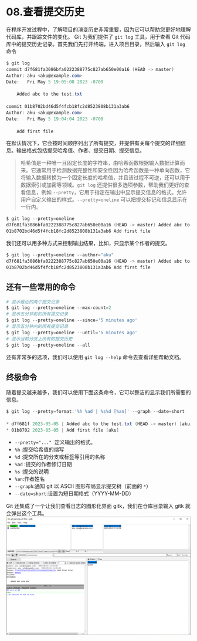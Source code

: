 # 08.查看提交历史

在程序开发过程中，了解项目的演变历史非常重要，因为它可以帮助您更好地理解代码库，并跟踪文件的变化。 Git 为我们提供了 `git log` 工具，用于查看 Git 代码库中的提交历史记录。首先我们先打开终端，进入项目目录，然后输入 `git log` 命令

```powershell
$ git log
commit d7f681fa3086bfa0222388775c827ab650e00a16 (HEAD -> master)
Author: aku <aku@example.com>
Date:   Fri May 5 19:05:08 2023 -0700

    Added abc to the test.txt

commit 01b8702bd46d5f4fcb18fc2d8523808b131a3ab6
Author: aku <aku@example.com>
Date:   Fri May 5 19:04:04 2023 -0700

    Add first file
```

在默认情况下，它会按时间顺序列出了所有提交，并提供有关每个提交的详细信息。输出格式包括提交哈希值、作者、提交日期、提交信息。

> 哈希值是一种唯一且固定长度的字符串，由哈希函数根据输入数据计算而来。它通常用于检测数据完整性和安全性因为哈希函数是一种单向函数，它将输入数据转换为一个固定长度的哈希值，并且该过程不可逆，还可以用于数据索引或加密等领域。`git log` 还提供很多选项参数，帮助我们更好的查看信息，例如 `--pretty`，它用于指定在输出中显示提交信息的格式。允许用户自定义输出的样式。`--pretty=oneline` 可以把提交标记和信息显示在一行内。

```powershell
$ git log --pretty=oneline
d7f681fa3086bfa0222388775c827ab650e00a16 (HEAD -> master) Added abc to the test.txt
01b8702bd46d5f4fcb18fc2d8523808b131a3ab6 Add first file
```

我们还可以用多种方式来控制输出结果，比如，只显示某个作者的提交。

```powershell
$ git log --pretty=oneline --author="aku"
d7f681fa3086bfa0222388775c827ab650e00a16 (HEAD -> master) Added abc to the test.txt
01b8702bd46d5f4fcb18fc2d8523808b131a3ab6 Add first file
```

## 还有一些常用的命令

```powershell
# 显示最近的两个提交记录
$ git log --pretty=oneline --max-count=2
# 显示五分钟前的所有提交记录
$ git log --pretty=oneline --since='5 minutes ago'
# 显示五分钟内的所有提交记录
$ git log --pretty=oneline --until='5 minutes ago'
# 显示当前分支上所有的提交历史
$ git log --pretty=oneline --all
```

还有非常多的选项，我们可以使用 `git log --help` 命令去查看详细帮助文档。

## 终极命令

随着提交越来越多，我们可以使用下面这条命令，它可以整洁的显示我们所需要的信息。

```powershell
$ git log --pretty=format:'%h %ad | %s%d [%an]' --graph --date=short

* d7f681f 2023-05-05 | Added abc to the test.txt (HEAD -> master) [aku]
* 01b8702 2023-05-05 | Add first file [aku]
```

- `--pretty="..."`  定义输出的格式。
- `%h` :提交哈希值的缩写
- `%d` :提交所在的分支或标签等引用的名称
- `%ad` :提交的作者修订日期
- `%s` :提交的说明
- `%an`:作者姓名
- `--graph`:通知 git 以 ASCII 图形布局显示提交树（前面的 `*`）
- `--date=short`:设置为短日期格式（YYYY-MM-DD）

Git 还集成了一个让我们查看日志的图形化界面 gitk，我们在仓库目录输入 gitk 就会弹出这个工具。
![1](images/8-1.png)
